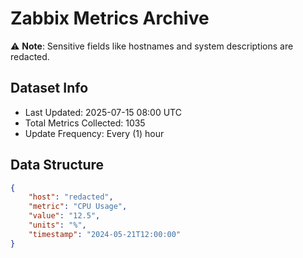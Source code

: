 # Zabbix Metrics Archive

⚠️ **Note**: Sensitive fields like hostnames and system descriptions are redacted.

## Dataset Info
- Last Updated: 2025-07-15 08:00 UTC
- Total Metrics Collected: 1035
- Update Frequency: Every (1) hour

## Data Structure
```json
{
    "host": "redacted",
    "metric": "CPU Usage",
    "value": "12.5",
    "units": "%",
    "timestamp": "2024-05-21T12:00:00"
}
```

